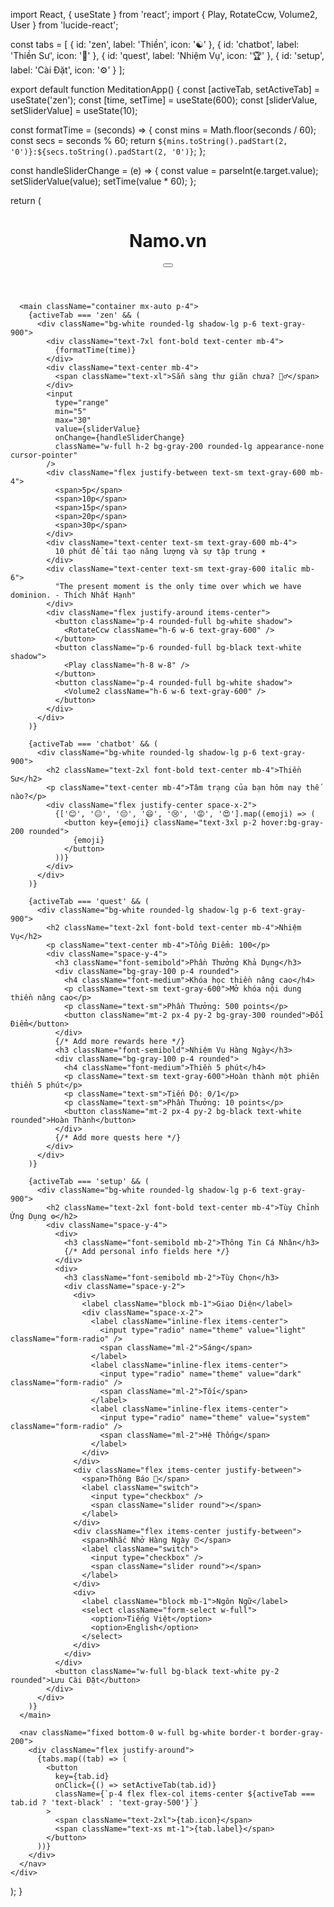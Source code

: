 import React, { useState } from 'react';
import { Play, RotateCcw, Volume2, User } from 'lucide-react';

const tabs = [
  { id: 'zen', label: 'Thiền', icon: '☯️' },
  { id: 'chatbot', label: 'Thiền Sư', icon: '🧘' },
  { id: 'quest', label: 'Nhiệm Vụ', icon: '🏆' },
  { id: 'setup', label: 'Cài Đặt', icon: '⚙️' }
];

export default function MeditationApp() {
  const [activeTab, setActiveTab] = useState('zen');
  const [time, setTime] = useState(600);
  const [sliderValue, setSliderValue] = useState(10);

  const formatTime = (seconds) => {
    const mins = Math.floor(seconds / 60);
    const secs = seconds % 60;
    return `${mins.toString().padStart(2, '0')}:${secs.toString().padStart(2, '0')}`;
  };

  const handleSliderChange = (e) => {
    const value = parseInt(e.target.value);
    setSliderValue(value);
    setTime(value * 60);
  };

  return (
    <div className="min-h-screen bg-gradient-to-b from-gray-800 to-gray-900 text-white">
      <header className="p-4 flex justify-between items-center">
        <h1 className="text-2xl font-bold">Namo.vn</h1>
        <button className="p-2">
          <User className="h-6 w-6" />
        </button>
      </header>

      <main className="container mx-auto p-4">
        {activeTab === 'zen' && (
          <div className="bg-white rounded-lg shadow-lg p-6 text-gray-900">
            <div className="text-7xl font-bold text-center mb-4">
              {formatTime(time)}
            </div>
            <div className="text-center mb-4">
              <span className="text-xl">Sẵn sàng thư giãn chưa? 🧘‍♂️</span>
            </div>
            <input
              type="range"
              min="5"
              max="30"
              value={sliderValue}
              onChange={handleSliderChange}
              className="w-full h-2 bg-gray-200 rounded-lg appearance-none cursor-pointer"
            />
            <div className="flex justify-between text-sm text-gray-600 mb-4">
              <span>5p</span>
              <span>10p</span>
              <span>15p</span>
              <span>20p</span>
              <span>30p</span>
            </div>
            <div className="text-center text-sm text-gray-600 mb-4">
              10 phút để tái tạo năng lượng và sự tập trung ☀️
            </div>
            <div className="text-center text-sm text-gray-600 italic mb-6">
              "The present moment is the only time over which we have dominion. - Thích Nhất Hạnh"
            </div>
            <div className="flex justify-around items-center">
              <button className="p-4 rounded-full bg-white shadow">
                <RotateCcw className="h-6 w-6 text-gray-600" />
              </button>
              <button className="p-6 rounded-full bg-black text-white shadow">
                <Play className="h-8 w-8" />
              </button>
              <button className="p-4 rounded-full bg-white shadow">
                <Volume2 className="h-6 w-6 text-gray-600" />
              </button>
            </div>
          </div>
        )}

        {activeTab === 'chatbot' && (
          <div className="bg-white rounded-lg shadow-lg p-6 text-gray-900">
            <h2 className="text-2xl font-bold text-center mb-4">Thiền Sư</h2>
            <p className="text-center mb-4">Tâm trạng của bạn hôm nay thế nào?</p>
            <div className="flex justify-center space-x-2">
              {['😊', '😐', '😔', '😄', '😢', '😡', '😍'].map((emoji) => (
                <button key={emoji} className="text-3xl p-2 hover:bg-gray-200 rounded">
                  {emoji}
                </button>
              ))}
            </div>
          </div>
        )}

        {activeTab === 'quest' && (
          <div className="bg-white rounded-lg shadow-lg p-6 text-gray-900">
            <h2 className="text-2xl font-bold text-center mb-4">Nhiệm Vụ</h2>
            <p className="text-center mb-4">Tổng Điểm: 100</p>
            <div className="space-y-4">
              <h3 className="font-semibold">Phần Thưởng Khả Dụng</h3>
              <div className="bg-gray-100 p-4 rounded">
                <h4 className="font-medium">Khóa học thiền nâng cao</h4>
                <p className="text-sm text-gray-600">Mở khóa nội dung thiền nâng cao</p>
                <p className="text-sm">Phần Thưởng: 500 points</p>
                <button className="mt-2 px-4 py-2 bg-gray-300 rounded">Đổi Điểm</button>
              </div>
              {/* Add more rewards here */}
              <h3 className="font-semibold">Nhiệm Vụ Hàng Ngày</h3>
              <div className="bg-gray-100 p-4 rounded">
                <h4 className="font-medium">Thiền 5 phút</h4>
                <p className="text-sm text-gray-600">Hoàn thành một phiên thiền 5 phút</p>
                <p className="text-sm">Tiến Độ: 0/1</p>
                <p className="text-sm">Phần Thưởng: 10 points</p>
                <button className="mt-2 px-4 py-2 bg-black text-white rounded">Hoàn Thành</button>
              </div>
              {/* Add more quests here */}
            </div>
          </div>
        )}

        {activeTab === 'setup' && (
          <div className="bg-white rounded-lg shadow-lg p-6 text-gray-900">
            <h2 className="text-2xl font-bold text-center mb-4">Tùy Chỉnh Ứng Dụng ⚙️</h2>
            <div className="space-y-4">
              <div>
                <h3 className="font-semibold mb-2">Thông Tin Cá Nhân</h3>
                {/* Add personal info fields here */}
              </div>
              <div>
                <h3 className="font-semibold mb-2">Tùy Chọn</h3>
                <div className="space-y-2">
                  <div>
                    <label className="block mb-1">Giao Diện</label>
                    <div className="space-x-2">
                      <label className="inline-flex items-center">
                        <input type="radio" name="theme" value="light" className="form-radio" />
                        <span className="ml-2">Sáng</span>
                      </label>
                      <label className="inline-flex items-center">
                        <input type="radio" name="theme" value="dark" className="form-radio" />
                        <span className="ml-2">Tối</span>
                      </label>
                      <label className="inline-flex items-center">
                        <input type="radio" name="theme" value="system" className="form-radio" />
                        <span className="ml-2">Hệ Thống</span>
                      </label>
                    </div>
                  </div>
                  <div className="flex items-center justify-between">
                    <span>Thông Báo 🔔</span>
                    <label className="switch">
                      <input type="checkbox" />
                      <span className="slider round"></span>
                    </label>
                  </div>
                  <div className="flex items-center justify-between">
                    <span>Nhắc Nhở Hàng Ngày ⏰</span>
                    <label className="switch">
                      <input type="checkbox" />
                      <span className="slider round"></span>
                    </label>
                  </div>
                  <div>
                    <label className="block mb-1">Ngôn Ngữ</label>
                    <select className="form-select w-full">
                      <option>Tiếng Việt</option>
                      <option>English</option>
                    </select>
                  </div>
                </div>
              </div>
              <button className="w-full bg-black text-white py-2 rounded">Lưu Cài Đặt</button>
            </div>
          </div>
        )}
      </main>

      <nav className="fixed bottom-0 w-full bg-white border-t border-gray-200">
        <div className="flex justify-around">
          {tabs.map((tab) => (
            <button
              key={tab.id}
              onClick={() => setActiveTab(tab.id)}
              className={`p-4 flex flex-col items-center ${activeTab === tab.id ? 'text-black' : 'text-gray-500'}`}
            >
              <span className="text-2xl">{tab.icon}</span>
              <span className="text-xs mt-1">{tab.label}</span>
            </button>
          ))}
        </div>
      </nav>
    </div>
  );
}